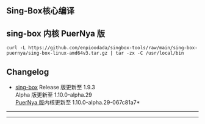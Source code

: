 ## Sing-Box核心编译

## sing-box 内核 PuerNya 版
``` curl -L https://github.com/enpioodada/singbox-tools/raw/main/sing-box-puernya/sing-box-linux-amd64v3.tar.gz | tar -zx -C /usr/local/bin ```
## Changelog <br/>
* [sing-box](https://github.com/SagerNet/sing-box) Release 版更新至 1.9.3 <br/>Alpha 版更新至 1.10.0-alpha.29<br/> [PuerNya 版](https://github.com/PuerNya/sing-box/tree/building)内核更新至 1.10.0-alpha.29-067c81a7*

---



---

